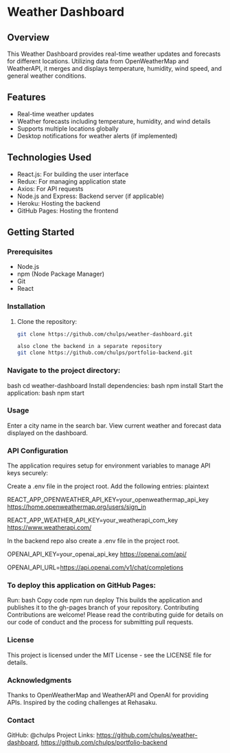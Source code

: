 # Weather Dashboard

## Overview
This Weather Dashboard provides real-time weather updates and forecasts for different locations. Utilizing data from OpenWeatherMap and WeatherAPI, it merges and displays temperature, humidity, wind speed, and general weather conditions.

## Features
- Real-time weather updates
- Weather forecasts including temperature, humidity, and wind details
- Supports multiple locations globally
- Desktop notifications for weather alerts (if implemented)

## Technologies Used
- React.js: For building the user interface
- Redux: For managing application state
- Axios: For API requests
- Node.js and Express: Backend server (if applicable)
- Heroku: Hosting the backend
- GitHub Pages: Hosting the frontend

## Getting Started

### Prerequisites
- Node.js
- npm (Node Package Manager)
- Git
- React

### Installation
1. Clone the repository:
   ```bash
   git clone https://github.com/chulps/weather-dashboard.git

   also clone the backend in a separate repository
   git clone https://github.com/chulps/portfolio-backend.git

### Navigate to the project directory:
bash
cd weather-dashboard
Install dependencies:
bash
npm install
Start the application:
bash
npm start

### Usage
Enter a city name in the search bar.
View current weather and forecast data displayed on the dashboard.

### API Configuration
The application requires setup for environment variables to manage API keys securely:

Create a .env file in the project root.
Add the following entries:
plaintext

REACT_APP_OPENWEATHER_API_KEY=your_openweathermap_api_key
https://home.openweathermap.org/users/sign_in

REACT_APP_WEATHER_API_KEY=your_weatherapi_com_key
https://www.weatherapi.com/

In the backend repo also create a .env file in the project root.

OPENAI_API_KEY=your_openai_api_key
https://openai.com/api/

OPENAI_API_URL=https://api.openai.com/v1/chat/completions

### To deploy this application on GitHub Pages:

Run:
bash
Copy code
npm run deploy
This builds the application and publishes it to the gh-pages branch of your repository.
Contributing
Contributions are welcome! Please read the contributing guide for details on our code of conduct and the process for submitting pull requests.

### License
This project is licensed under the MIT License - see the LICENSE file for details.

### Acknowledgments
Thanks to OpenWeatherMap and WeatherAPI and OpenAI for providing APIs.
Inspired by the coding challenges at Rehasaku.

### Contact
GitHub: @chulps
Project Links: https://github.com/chulps/weather-dashboard, https://github.com/chulps/portfolio-backend

